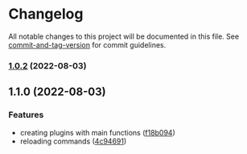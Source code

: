 # Changelog

All notable changes to this project will be documented in this file. See [commit-and-tag-version](https://github.com/absolute-version/commit-and-tag-version) for commit guidelines.

### [1.0.2](https://github.com/Mara-Li/obsidian-group-snippets/compare/1.1.0...1.0.2) (2022-08-03)

## 1.1.0 (2022-08-03)


### Features

* creating plugins with main functions ([f18b094](https://github.com/Mara-Li/obsidian-group-snippets/commit/f18b094151d4402531ea49bafd7d24817b157b2f))
* reloading commands ([4c94691](https://github.com/Mara-Li/obsidian-group-snippets/commit/4c9469154f5d8a2a76ee339bc43a46cbff6e00df))
